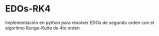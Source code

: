 # EDOs-RK4
Implementación en python para resolver EDOs de segundo orden con el algoritmo Runge-Kutta de 4to orden
